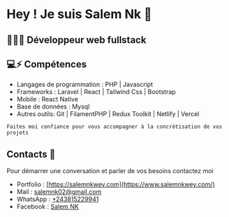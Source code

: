 # Hey ! Je suis Salem Nk 👋

## 👨🏼‍💻 Développeur web fullstack 

## 💻⚡ Compétences
* Langages de programmation : PHP | Javascript
* Frameworks : Laravel | React | Tailwind Css | Bootstrap
* Mobile : React Native
* Base de données : Mysql
* Autres outils: Git | FilamentPHP | Redux Toolkit | Netlify | Vercel

```
Faites moi confiance pour vous accompagner à la concrétisation de vos projets
```

## Contacts 💬
Pour démarrer une conversation et parler de vos besoins contactez moi
* Portfolio : [https://salemnkwey.com](https://www.salemnkwey.com/)
* Mail : [salemnk02@gmail.com](mailto:salemnk02@gmail.com) 
* WhatsApp : [+243815229941](https://api.whatsapp.com/send?phone=243815229941) 
* Facebook : [Salem NK](https://www.facebook.com/salemnk02/) 


<!--
**SalNk/SalNk** is a ✨ _special_ ✨ repository because its `README.md` (this file) appears on your GitHub profile.

Here are some ideas to get you started:

- 🔭 I’m currently working on ...
- 🌱 I’m currently learning ...
- 👯 I’m looking to collaborate on ...
- 🤔 I’m looking for help with ...
- 💬 Ask me about ...
- 📫 How to reach me: ...
- 😄 Pronouns: ...
- ⚡ Fun fact: ...
-->
